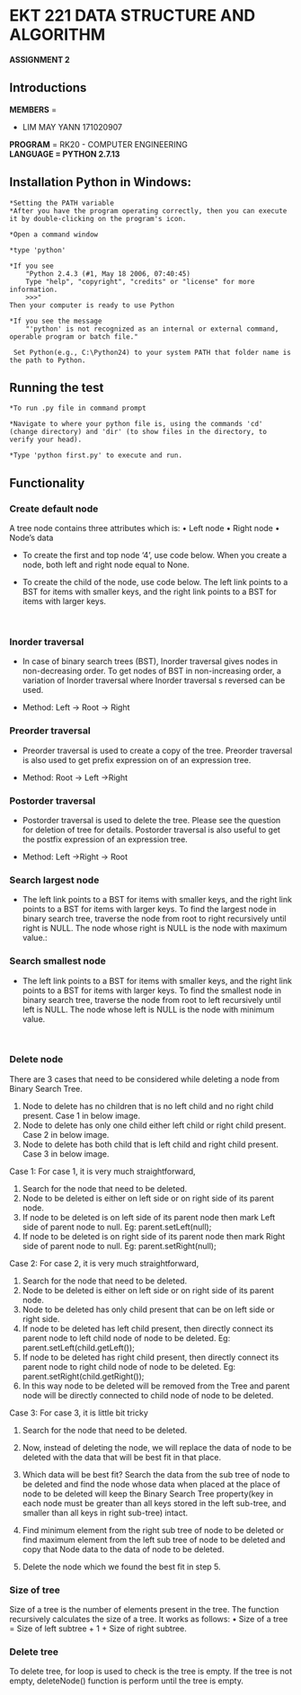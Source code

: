 # EKT 221 DATA STRUCTURE AND ALGORITHM

**ASSIGNMENT 2**


## Introductions
**MEMBERS** =
 - LIM MAY YANN 171020907 <br />
 
**PROGRAM** = RK20 - COMPUTER ENGINEERING<br />
**LANGUAGE = PYTHON 2.7.13<br />**





## Installation Python in Windows: 

	*Setting the PATH variable
	*After you have the program operating correctly, then you can execute it by double-clicking on the program's icon.
	
	*Open a command window
	
	*type 'python'
	
	*If you see
		"Python 2.4.3 (#1, May 18 2006, 07:40:45) 
		Type "help", "copyright", "credits" or "license" for more information.
		>>>" 
	Then your computer is ready to use Python 
	
	*If you see the message
		"'python' is not recognized as an internal or external command, operable program or batch file."

	 Set Python(e.g., C:\Python24) to your system PATH that folder name is the path to Python.

## Running the test

	*To run .py file in command prompt

	*Navigate to where your python file is, using the commands 'cd' (change directory) and 'dir' (to show files in the directory, to verify your head).

	*Type 'python first.py' to execute and run.


## Functionality

### Create default node

A tree node contains three attributes which is:
•	Left node
•	Right node
•	Node’s data



* To create the first and top node ‘4’, use code below. When you create a node, both left and right node equal to None.		 


* To create the child of the node, use code below. The left link points to a BST for items with smaller keys, and the right link points to a BST for items with larger keys.
  
 
### Inorder traversal

* In case of binary search trees (BST), Inorder traversal gives nodes in non-decreasing order. To get nodes of BST in non-increasing order, a variation of Inorder traversal where Inorder traversal s reversed can be used.

* Method: Left -> Root -> Right


### Preorder traversal

* Preorder traversal is used to create a copy of the tree. Preorder traversal is also used to get prefix expression on of an expression tree.

* Method: Root -> Left ->Right



### Postorder traversal

* Postorder traversal is used to delete the tree. Please see the question for deletion of tree for details. Postorder traversal is also useful to get the postfix expression of an expression tree.

* Method: Left ->Right -> Root


### Search largest node

* The left link points to a BST for items with smaller keys, and the right link points to a BST for items with larger keys. To find the largest node in binary search tree, traverse the node from root to right recursively until right is NULL. The node whose right is NULL is the node with maximum value.:


### Search smallest node

* The left link points to a BST for items with smaller keys, and the right link points to a BST for items with larger keys. To find the smallest node in binary search tree, traverse the node from root to left recursively until left is NULL. The node whose left is NULL is the node with minimum value.


 
### Delete node

There are 3 cases that need to be considered while deleting a node from Binary Search Tree.
 
1.	Node to delete has no children that is no left child and no right child present. 
 Case 1 in below image. 
2.	Node to delete has only one child either left child or right child present. Case 2 in below image.
3.	 Node to delete has both child that is left child and right child present. Case 3 in below image.
 
Case 1:
 For case 1, it is very much straightforward, 

1.	Search for the node that need to be deleted.
2.	 Node to be deleted is either on left side or on right side of its parent node.
3.	If node to be deleted is on left side of its parent node then mark Left side of parent node to null.
 Eg: parent.setLeft(null);
4.	If node to be deleted is on right side of its parent node then mark Right side of parent node 
 to null. Eg: parent.setRight(null);
 


Case 2:
 For case 2, it is very much straightforward, 
1.	Search for the node that need to be deleted.
2.	Node to be deleted is either on left side or on right side of its parent node.
3.	Node to be deleted has only child present that can be on left side or right side.
4.	If node to be deleted has left child present, 
 then directly connect its parent node to left child node of node to be deleted. 
 Eg: parent.setLeft(child.getLeft());
5.	If node to be deleted has right child present, 
 then directly connect its parent node to right child node of node to be deleted. 
 Eg: parent.setRight(child.getRight());
6.	In this way node to be deleted will be removed from the Tree and parent node 
 will be directly connected to child node of node to be deleted.
 
Case 3:
 For case 3, it is little bit tricky
1.	Search for the node that need to be deleted. 
2.	Now, instead of deleting the node, we will replace the data of node to be deleted 
 with the data that will be best fit in that place.
3.	Which data will be best fit? Search the data from the sub tree of node to be deleted and 
 find the node whose data when placed at the place of node to be deleted will 
 keep the Binary Search Tree property(key in each node must be greater 
 than all keys stored in the left sub-tree, and smaller than all keys in right sub-tree) intact.

4.	Find minimum element from the right sub tree of node to be deleted or 
 find maximum element from the left sub tree of node to be deleted and
 copy that Node data to the data of node to be deleted.
5.	Delete the node which we found the best fit in step 5.



### Size of tree

Size of a tree is the number of elements present in the tree. The function recursively calculates the size of a tree. It works as follows:
•	Size of a tree = Size of left subtree + 1 + Size of right subtree.

 



### Delete tree

To delete tree, for loop is used to check is the tree is empty. If the tree is not empty, deleteNode() function is perform until the tree is empty.

 

